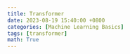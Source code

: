 ```yaml
---
title: Transformer
date: 2023-08-19 15:40:00 +0800
categories: [Machine Learning Basics]
tags: [transformer]
math: True
---
```



